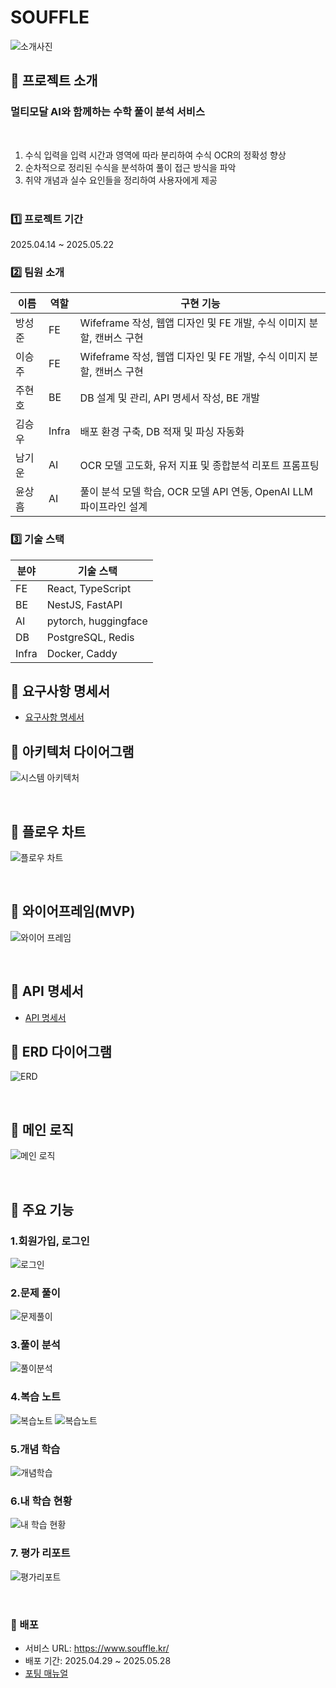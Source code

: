 # SOUFFLE

![소개사진](exec/img/메인.png)

## 📌 프로젝트 소개

### 멀티모달 AI와 함께하는 수학 풀이 분석 서비스

<br>

1. 수식 입력을 입력 시간과 영역에 따라 분리하여 수식 OCR의 정확성 향상
2. 순차적으로 정리된 수식을 분석하여 풀이 접근 방식을 파악
3. 취약 개념과 실수 요인들을 정리하여 사용자에게 제공
   <br>
   <br>

### 1️⃣ 프로젝트 기간

2025.04.14 ~ 2025.05.22

### 2️⃣ 팀원 소개

| 이름   | 역할  | 구현 기능                                                             |
| ------ | ----- | --------------------------------------------------------------------- |
| 방성준 | FE    | Wifeframe 작성, 웹앱 디자인 및 FE 개발, 수식 이미지 분할, 캔버스 구현 |
| 이승주 | FE    | Wifeframe 작성, 웹앱 디자인 및 FE 개발, 수식 이미지 분할, 캔버스 구현 |
| 주현호 | BE    | DB 설계 및 관리, API 명세서 작성, BE 개발                             |
| 김승우 | Infra | 배포 환경 구축, DB 적재 및 파싱 자동화                                |
| 남기운 | AI    | OCR 모델 고도화, 유저 지표 및 종합분석 리포트 프롬프팅                |
| 윤상흠 | AI    | 풀이 분석 모델 학습, OCR 모델 API 연동, OpenAI LLM 파이프라인 설계    |

### 3️⃣ 기술 스택

| 분야  | 기술 스택                             |
| ----- | ------------------------------------- |
| FE    | React, TypeScript                     |
| BE    | NestJS, FastAPI                       |
| AI    | pytorch, huggingface                  |
| DB    | PostgreSQL, Redis                     |
| Infra | Docker, Caddy                         |

## 📌 요구사항 명세서

- [요구사항 명세서](<exec/요구사항 명세서.pdf>)

## 📌 아키텍처 다이어그램

![시스템 아키텍처](exec/img/시스템아키텍처.png)

<br>

## 📌 플로우 차트

![플로우 차트](exec/img/유저%20플로우.png)

<br>

## 📌 와이어프레임(MVP)

![와이어 프레임](<exec/img/와이어프레임(MVP).png>)

<br>

## 📌 API 명세서

- [API 명세서](<exec/API 명세서.pdf>)
  <br>

## 📌 ERD 다이어그램

![ERD](exec/img/ERD.png)

<br>

## 📌 메인 로직

![메인 로직](exec/img/메인%20로직.png)

<br>

## 📌 주요 기능

### 1.회원가입, 로그인

![로그인](exec/img/주요기능/1.로그인.gif)

### 2.문제 풀이

![문제풀이](exec/img/주요기능/2.문제풀이.gif)

### 3.풀이 분석

![풀이분석](exec/img/주요기능/3.풀이분석.gif)

### 4.복습 노트

![복습노트](exec/img/주요기능/4.복습노트.gif)
![복습노트](exec/img/주요기능/5.복습노트2.gif)

### 5.개념 학습

![개념학습](exec/img/주요기능/6.개념학습.gif)

### 6.내 학습 현황

![내 학습 현황](exec/img/주요기능/7.내풀이현황.gif)

### 7. 평가 리포트

![평가리포트](exec/img/주요기능/8.리포트.gif)

<br>

### 📌 배포

- 서비스 URL: https://www.souffle.kr/
- 배포 기간: 2025.04.29 ~ 2025.05.28
- [포팅 매뉴얼](exec/Building_Manual.md)
